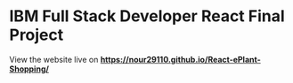 # IBM Full Stack Developer React Final Project
View the website live on **https://nour29110.github.io/React-ePlant-Shopping/**
